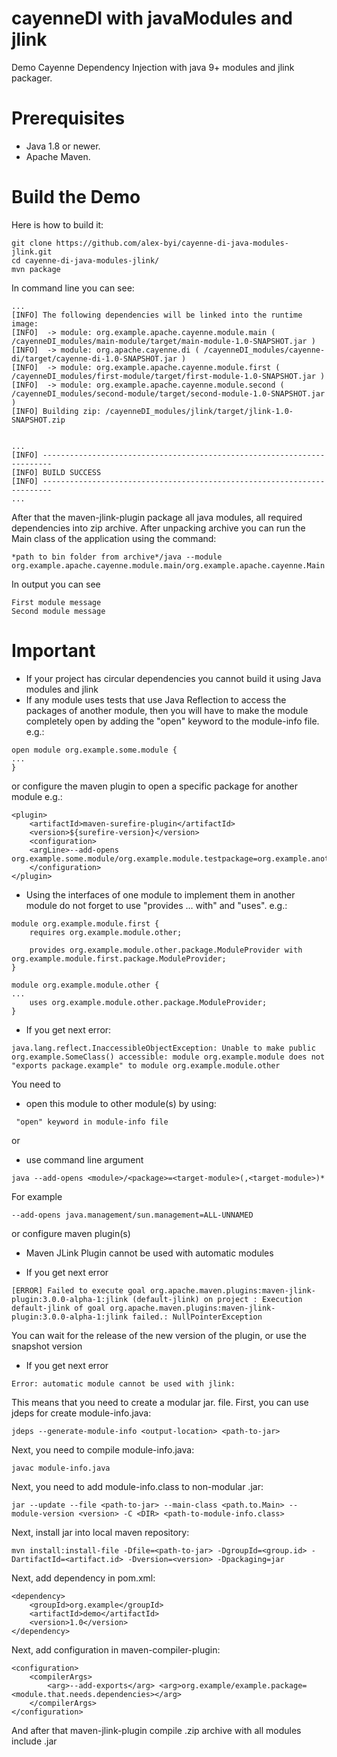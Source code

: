 # cayenneDI with javaModules and jlink
Demo Cayenne Dependency Injection with java 9+ modules and jlink packager.

# Prerequisites
* Java 1.8 or newer.
* Apache Maven.

# Build the Demo
Here is how to build it:
```
git clone https://github.com/alex-byi/cayenne-di-java-modules-jlink.git
cd cayenne-di-java-modules-jlink/
mvn package
```
In command line you can see:
```
...
[INFO] The following dependencies will be linked into the runtime image:
[INFO]  -> module: org.example.apache.cayenne.module.main ( /cayenneDI_modules/main-module/target/main-module-1.0-SNAPSHOT.jar )
[INFO]  -> module: org.apache.cayenne.di ( /cayenneDI_modules/cayenne-di/target/cayenne-di-1.0-SNAPSHOT.jar )
[INFO]  -> module: org.example.apache.cayenne.module.first ( /cayenneDI_modules/first-module/target/first-module-1.0-SNAPSHOT.jar )
[INFO]  -> module: org.example.apache.cayenne.module.second ( /cayenneDI_modules/second-module/target/second-module-1.0-SNAPSHOT.jar )
[INFO] Building zip: /cayenneDI_modules/jlink/target/jlink-1.0-SNAPSHOT.zip


...
[INFO] ------------------------------------------------------------------------
[INFO] BUILD SUCCESS
[INFO] ------------------------------------------------------------------------
...
```
After that  the maven-jlink-plugin package all java modules, all required dependencies
into zip archive. 
After unpacking archive you can run the Main class of the application using the command:
```
*path to bin folder from archive*/java --module org.example.apache.cayenne.module.main/org.example.apache.cayenne.Main
```
In output you can see 
```
First module message
Second module message
```

# Important
* If your project has circular dependencies you cannot build it using Java modules and jlink
* If any module uses tests that use Java Reflection to access the packages of another module,
 then you will have to make the module completely open by adding the "open" keyword to the module-info file. e.g.:
 ```
open module org.example.some.module {
...
}
```
or configure the maven plugin to open a specific package for another module e.g.:
```
<plugin>
    <artifactId>maven-surefire-plugin</artifactId>
    <version>${surefire-version}</version>
    <configuration>
    <argLine>--add-opens org.example.some.module/org.example.module.testpackage=org.example.another.module</argLine>
    </configuration>
</plugin>
```
* Using the interfaces of one module to implement them in another module do not forget to use
"provides … with" and "uses". e.g.:
```
module org.example.module.first {
    requires org.example.module.other;

    provides org.example.module.other.package.ModuleProvider with org.example.module.first.package.ModuleProvider;
}
```
```
module org.example.module.other {
...
    uses org.example.module.other.package.ModuleProvider;
}
```
* If you get next error:
```
java.lang.reflect.InaccessibleObjectException: Unable to make public org.example.SomeClass() accessible: module org.example.module does not "exports package.example" to module org.example.module.other
```
You need to 

- open this module to other module(s) by using:
```
 "open" keyword in module-info file
```
or

- use command line argument 
```
java --add-opens <module>/<package>=<target-module>(,<target-module>)*
```
For example 
```
--add-opens java.management/sun.management=ALL-UNNAMED
```
or configure maven plugin(s)
* Maven JLink Plugin cannot be used with automatic modules

* If you get next error
```
[ERROR] Failed to execute goal org.apache.maven.plugins:maven-jlink-plugin:3.0.0-alpha-1:jlink (default-jlink) on project : Execution default-jlink of goal org.apache.maven.plugins:maven-jlink-plugin:3.0.0-alpha-1:jlink failed.: NullPointerException
```
You can wait for the release of the new version of the plugin, or use the snapshot version

* If you get next error
```
Error: automatic module cannot be used with jlink:
```
This means that you need to create a modular jar. file. First, you can use jdeps for create module-info.java:
```
jdeps --generate-module-info <output-location> <path-to-jar>
```
Next, you need to compile module-info.java:
```
javac module-info.java
```
Next, you need to add module-info.class to non-modular .jar:
```
jar --update --file <path-to-jar> --main-class <path.to.Main> --module-version <version> -C <DIR> <path-to-module-info.class>
```
Next, install jar into local maven repository:
```
mvn install:install-file -Dfile=<path-to-jar> -DgroupId=<group.id> -DartifactId=<artifact.id> -Dversion=<version> -Dpackaging=jar
```
Next, add dependency in pom.xml:
```
<dependency>
    <groupId>org.example</groupId>
    <artifactId>demo</artifactId>
    <version>1.0</version>
</dependency>
```
Next, add configuration in maven-compiler-plugin:
```
<configuration>
    <compilerArgs>
        <arg>--add-exports</arg> <arg>org.example/example.package=<module.that.needs.dependencies></arg>
    </compilerArgs>
</configuration>
```
And after that maven-jlink-plugin compile .zip archive with all modules include .jar

